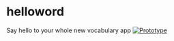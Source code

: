 # helloword
Say hello to your whole new vocabulary app
[![Prototype](https://badge42.herokuapp.com/api/stats/jaemjung)](https://www.figma.com/embed?embed_host=share&url=https%3A%2F%2Fwww.figma.com%2Fproto%2FsJP3elllcSu7GqGnLawunt%2F%EB%8B%A8%EC%96%B4%EC%9E%A5_%ED%94%84%EB%A1%9C%ED%86%A0%ED%83%80%EC%9E%85%3Fpage-id%3D0%253A1%26node-id%3D41%253A107%26starting-point-node-id%3D41%253A107)
